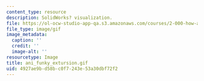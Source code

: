 ```yaml
---
content_type: resource
description: SolidWorks? visualization.
file: https://ol-ocw-studio-app-qa.s3.amazonaws.com/courses/2-000-how-and-why-machines-work-spring-2002/4927ae9bd58bc0f7243e53a30dbf72f2_ani_funky_extursion.gif
file_type: image/gif
image_metadata:
  caption: ''
  credit: ''
  image-alt: ''
resourcetype: Image
title: ani_funky_extursion.gif
uid: 4927ae9b-d58b-c0f7-243e-53a30dbf72f2
---
```

